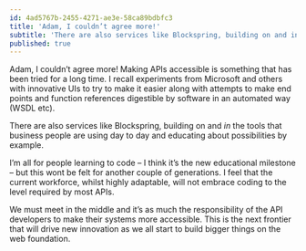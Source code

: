 ```yaml
---
id: 4ad5767b-2455-4271-ae3e-58ca89bdbfc3
title: 'Adam, I couldn’t agree more!'
subtitle: 'There are also services like Blockspring, building on and in the tools that business people are using day to day and educating about…'
published: true
---
```




Adam, I couldn’t agree more! Making APIs accessible is something that has been tried for a long time. I recall experiments from Microsoft and others with innovative UIs to try to make it easier along with attempts to make end points and function references digestible by software in an automated way (WSDL etc).

There are also services like Blockspring, building on and *in* the tools that business people are using day to day and educating about possibilities by example.

I’m all for people learning to code – I think it’s the new educational milestone – but this wont be felt for another couple of generations. I feel that the current workforce, whilst highly adaptable, will not embrace coding to the level required by most APIs.

We must meet in the middle and it’s as much the responsibility of the API developers to make their systems more accessible. This is the next frontier that will drive new innovation as we all start to build bigger things on the web foundation.

